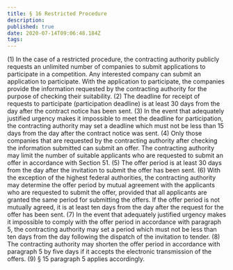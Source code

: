 ```yaml
---
title: § 16 Restricted Procedure 
description: 
published: true
date: 2020-07-14T09:06:48.184Z
tags: 
---
```


(1) In the case of a restricted procedure, the contracting authority publicly requests an unlimited number of companies to submit applications to participate in a competition. Any interested company can submit an application to participate. With the application to participate, the companies provide the information requested by the contracting authority for the purpose of checking their suitability.
(2) The deadline for receipt of requests to participate (participation deadline) is at least 30 days from the day after the contract notice has been sent.
(3) In the event that adequately justified urgency makes it impossible to meet the deadline for participation, the contracting authority may set a deadline which must not be less than 15 days from the day after the contract notice was sent.
(4) Only those companies that are requested by the contracting authority after checking the information submitted can submit an offer. The contracting authority may limit the number of suitable applicants who are requested to submit an offer in accordance with Section 51.
(5) The offer period is at least 30 days from the day after the invitation to submit the offer has been sent.
(6) With the exception of the highest federal authorities, the contracting authority may determine the offer period by mutual agreement with the applicants who are requested to submit the offer, provided that all applicants are granted the same period for submitting the offers. If the offer period is not mutually agreed, it is at least ten days from the day after the request for the offer has been sent.
(7) In the event that adequately justified urgency makes it impossible to comply with the offer period in accordance with paragraph 5, the contracting authority may set a period which must not be less than ten days from the day following the dispatch of the invitation to tender.
(8) The contracting authority may shorten the offer period in accordance with paragraph 5 by five days if it accepts the electronic transmission of the offers.
(9) § 15 paragraph 5 applies accordingly.